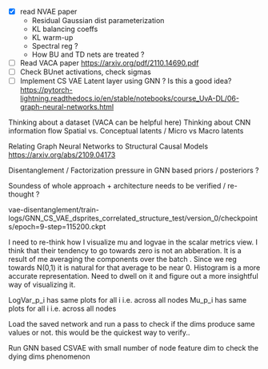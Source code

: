 - [x] read NVAE paper
	- Residual Gaussian dist parameterization
	- KL balancing coeffs
	- KL warm-up
	- Spectral reg ?
	- How BU and TD nets are treated ?
- [ ] Read VACA paper https://arxiv.org/pdf/2110.14690.pdf
- [ ] Check BUnet activations, check sigmas
- [ ] Implement CS VAE Latent layer using GNN ? Is this a good idea? 
https://pytorch-lightning.readthedocs.io/en/stable/notebooks/course_UvA-DL/06-graph-neural-networks.html

Thinking about a dataset (VACA can be helpful here)
Thinking about CNN information flow
Spatial vs. Conceptual latents / Micro vs Macro latents

Relating Graph Neural Networks to Structural Causal Models https://arxiv.org/abs/2109.04173


Disentanglement / Factorization pressure in GNN based priors / posteriors ?

Soundess of whole approach + architecture needs to be verified / re-thought ?



vae-disentanglement/train-logs/GNN_CS_VAE_dsprites_correlated_structure_test/version_0/checkpoints/epoch=9-step=115200.ckpt

I need to re-think how I visualize mu and logvae in the scalar metrics view. I think that their tendency to go towards zero is not an abberation. It is a result of me averaging the components over the batch . Since we reg towards N(0,1) it is natural for that average to be near 0. Histogram is a more accurate representation. Need to dwell on it and figure out a more insightful way of visualizing it.

LogVar_p_i has same plots for all i i.e. across all nodes
Mu_p_i has same plots for all i i.e. across all nodes

Load the saved network and run a pass to check if the dims produce same values or not. this would be the quickest way to verify..

Run GNN based CSVAE with small number of node feature dim to check the dying dims phenomenon



